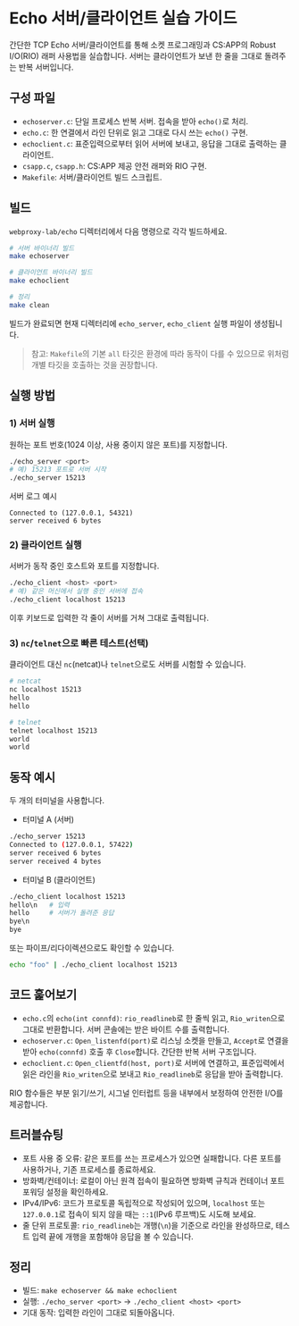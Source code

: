 # Echo 서버/클라이언트 실습 가이드

간단한 TCP Echo 서버/클라이언트를 통해 소켓 프로그래밍과 CS:APP의 Robust I/O(RIO) 래퍼 사용법을 실습합니다. 서버는 클라이언트가 보낸 한 줄을 그대로 돌려주는 반복 서버입니다.

## 구성 파일
- `echoserver.c`: 단일 프로세스 반복 서버. 접속을 받아 `echo()`로 처리.
- `echo.c`: 한 연결에서 라인 단위로 읽고 그대로 다시 쓰는 `echo()` 구현.
- `echoclient.c`: 표준입력으로부터 읽어 서버에 보내고, 응답을 그대로 출력하는 클라이언트.
- `csapp.c`, `csapp.h`: CS:APP 제공 안전 래퍼와 RIO 구현.
- `Makefile`: 서버/클라이언트 빌드 스크립트.

## 빌드
`webproxy-lab/echo` 디렉터리에서 다음 명령으로 각각 빌드하세요.

```bash
# 서버 바이너리 빌드
make echoserver

# 클라이언트 바이너리 빌드
make echoclient

# 정리
make clean
```

빌드가 완료되면 현재 디렉터리에 `echo_server`, `echo_client` 실행 파일이 생성됩니다.

> 참고: `Makefile`의 기본 `all` 타깃은 환경에 따라 동작이 다를 수 있으므로 위처럼 개별 타깃을 호출하는 것을 권장합니다.

## 실행 방법

### 1) 서버 실행
원하는 포트 번호(1024 이상, 사용 중이지 않은 포트)를 지정합니다.

```bash
./echo_server <port>
# 예) 15213 포트로 서버 시작
./echo_server 15213
```

서버 로그 예시
```
Connected to (127.0.0.1, 54321)
server received 6 bytes
```

### 2) 클라이언트 실행
서버가 동작 중인 호스트와 포트를 지정합니다.

```bash
./echo_client <host> <port>
# 예) 같은 머신에서 실행 중인 서버에 접속
./echo_client localhost 15213
```

이후 키보드로 입력한 각 줄이 서버를 거쳐 그대로 출력됩니다.

### 3) `nc`/`telnet`으로 빠른 테스트(선택)
클라이언트 대신 `nc`(netcat)나 `telnet`으로도 서버를 시험할 수 있습니다.

```bash
# netcat
nc localhost 15213
hello
hello

# telnet
telnet localhost 15213
world
world
```

## 동작 예시
두 개의 터미널을 사용합니다.

- 터미널 A (서버)
```bash
./echo_server 15213
Connected to (127.0.0.1, 57422)
server received 6 bytes
server received 4 bytes
```

- 터미널 B (클라이언트)
```bash
./echo_client localhost 15213
hello\n   # 입력
hello     # 서버가 돌려준 응답
bye\n
bye
```

또는 파이프/리다이렉션으로도 확인할 수 있습니다.
```bash
echo "foo" | ./echo_client localhost 15213
```

## 코드 훑어보기
- `echo.c`의 `echo(int connfd)`: `rio_readlineb`로 한 줄씩 읽고, `Rio_writen`으로 그대로 반환합니다. 서버 콘솔에는 받은 바이트 수를 출력합니다.
- `echoserver.c`: `Open_listenfd(port)`로 리스닝 소켓을 만들고, `Accept`로 연결을 받아 `echo(connfd)` 호출 후 `Close`합니다. 간단한 반복 서버 구조입니다.
- `echoclient.c`: `Open_clientfd(host, port)`로 서버에 연결하고, 표준입력에서 읽은 라인을 `Rio_writen`으로 보내고 `Rio_readlineb`로 응답을 받아 출력합니다.

RIO 함수들은 부분 읽기/쓰기, 시그널 인터럽트 등을 내부에서 보정하여 안전한 I/O를 제공합니다.

## 트러블슈팅
- 포트 사용 중 오류: 같은 포트를 쓰는 프로세스가 있으면 실패합니다. 다른 포트를 사용하거나, 기존 프로세스를 종료하세요.
- 방화벽/컨테이너: 로컬이 아닌 원격 접속이 필요하면 방화벽 규칙과 컨테이너 포트 포워딩 설정을 확인하세요.
- IPv4/IPv6: 코드가 프로토콜 독립적으로 작성되어 있으며, `localhost` 또는 `127.0.0.1`로 접속이 되지 않을 때는 `::1`(IPv6 루프백)도 시도해 보세요.
- 줄 단위 프로토콜: `rio_readlineb`는 개행(`\n`)을 기준으로 라인을 완성하므로, 테스트 입력 끝에 개행을 포함해야 응답을 볼 수 있습니다.

## 정리
- 빌드: `make echoserver && make echoclient`
- 실행: `./echo_server <port>` → `./echo_client <host> <port>`
- 기대 동작: 입력한 라인이 그대로 되돌아옵니다.


